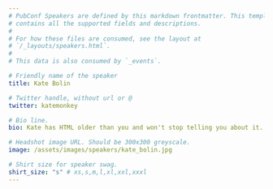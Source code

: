 ```yaml
---
# PubConf Speakers are defined by this markdown frontmatter. This template
# contains all the supported fields and descriptions.
#
# For how these files are consumed, see the layout at
# `/_layouts/speakers.html`.
#
# This data is also consumed by `_events`.

# Friendly name of the speaker
title: Kate Bolin

# Twitter handle, without url or @
twitter: katemonkey

# Bio line.
bio: Kate has HTML older than you and won't stop telling you about it.

# Headshot image URL. Should be 300x300 greyscale.
image: /assets/images/speakers/kate_bolin.jpg

# Shirt size for speaker swag.
shirt_size: "s" # xs,s,m,l,xl,xxl,xxxl
---
```

